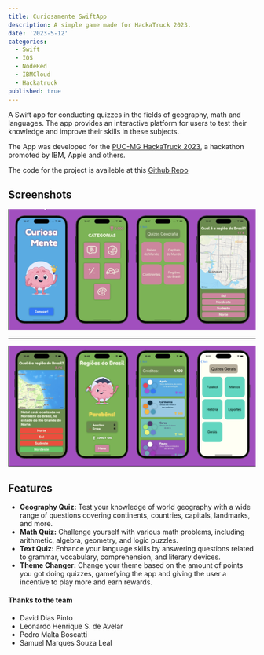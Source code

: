 ```yaml
---
title: Curiosamente SwiftApp
description: A simple game made for HackaTruck 2023.
date: '2023-5-12'
categories:
  - Swift
  - IOS
  - NodeRed
  - IBMCloud
  - Hackatruck
published: true
---
```

<!-- ## Table of Contents -->

A Swift app for conducting quizzes in the fields of geography, math and languages. The app provides an interactive platform for users to test their knowledge and improve their skills in these subjects.

The App was developed for the [PUC-MG HackaTruck 2023](https://hackatruck.com.br/), a hackathon promoted by IBM, Apple and others.

The code for the project is availeble at this [Github Repo](https://github.com/andre-brandao/curiosamente)

## Screenshots

![Curiosamente](https://github.com/andre-brandao/curiosamente/blob/main/Imagens/app1.png?raw=true)

---

![Curiosamente](https://github.com/andre-brandao/curiosamente/blob/main/Imagens/app2.png?raw=true)

## Features

- **Geography Quiz:** Test your knowledge of world geography with a wide range of questions covering continents, countries, capitals, landmarks, and more.
- **Math Quiz:** Challenge yourself with various math problems, including arithmetic, algebra, geometry, and logic puzzles.
- **Text Quiz:** Enhance your language skills by answering questions related to grammar, vocabulary, comprehension, and literary devices.
- **Theme Changer:** Change your theme based on the amount of points you got doing quizzes, gamefying the app and giving the user a incentive to play more and earn rewards.

#### Thanks to the team

- David Dias Pinto
- Leonardo Henrique S. de Avelar
- Pedro Malta Boscatti
- Samuel Marques Souza Leal
